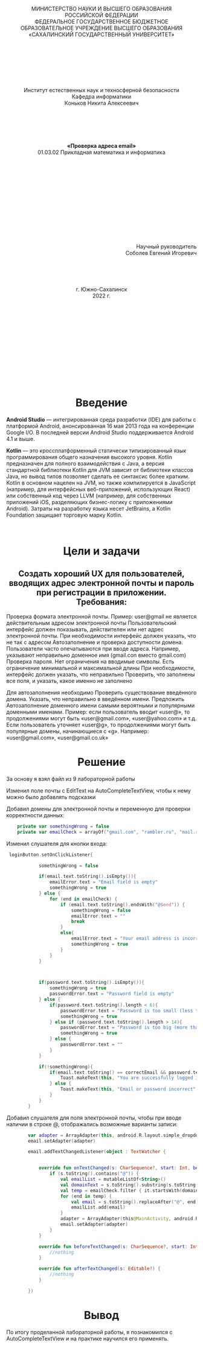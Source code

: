 <p align = "center">МИНИСТЕРСТВО НАУКИ И ВЫСШЕГО ОБРАЗОВАНИЯ<br>
РОССИЙСКОЙ ФЕДЕРАЦИИ<br>
ФЕДЕРАЛЬНОЕ ГОСУДАРСТВЕННОЕ БЮДЖЕТНОЕ<br>
ОБРАЗОВАТЕЛЬНОЕ УЧРЕЖДЕНИЕ ВЫСШЕГО ОБРАЗОВАНИЯ<br>
«САХАЛИНСКИЙ ГОСУДАРСТВЕННЫЙ УНИВЕРСИТЕТ»</p>
<br><br><br><br><br><br>
<p align = "center">Институт естественных наук и техносферной безопасности<br>Кафедра информатики<br>Коньков Никита Алексеевич</p>
<br><br><br>
<p align = "center"><br><strong>«Проверка адреса email»</strong><br>01.03.02 Прикладная математика и информатика</p>
<br><br><br><br><br><br><br><br><br><br><br><br>
<p align = "right">Научный руководитель<br>
Соболев Евгений Игоревич</p>
<br><br><br>
<p align = "center">г. Южно-Сахалинск<br>2022 г.</p>
<br><br><br><br><br><br><br><br><br><br><br><br>

<h1 align = "center">Введение</h1>

<p><b>Android Studio</b> — интегрированная среда разработки (IDE) для работы с платформой Android, анонсированная 16 мая 2013 года на конференции Google I/O. В последней версии Android Studio поддерживается Android 4.1 и выше.</p>
<p><b>Kotlin</b> — это кроссплатформенный статически типизированный язык программирования общего назначения высокого уровня. Kotlin предназначен для полного взаимодействия с Java, а версия стандартной библиотеки Kotlin для JVM зависит от библиотеки классов Java, но вывод типов позволяет сделать ее синтаксис более кратким. Kotlin в основном нацелен на JVM, но также компилируется в JavaScript (например, для интерфейсных веб-приложений, использующих React) или собственный код через LLVM (например, для собственных приложений iOS, разделяющих бизнес-логику с приложениями Android). Затраты на разработку языка несет JetBrains, а Kotlin Foundation защищает торговую марку Kotlin.</p>

<br>
<h1 align = "center">Цели и задачи</h1>

<h2 align = "center"><b> Создать хороший UX для пользователей, вводящих адрес электронной почты и пароль при регистрации в приложении. </b> <br>Требования:</h2>

<p>Проверка формата электронной почты. Пример: user@gmail не является действительным адресом электронной почты
Пользовательский интерфейс должен показывать, действителен или нет адрес электронной почты. При необходимости интерфейс должен указать, что не так с адресом
Автозаполнение и проверка доступности домена. Пользователи часто опечатываются при вводе адреса. Например, указывают неправильно доменное имя (gmail.con вместо gmail.com)
Проверка пароля. Нет ограничения на вводимые символы. Есть ограничение минимальной и максимальной длины
При необходимости, интерфейс должен указать, что неправильно
Проверить, что заполнены все поля, и указать, какое именно не заполнено</p>
<p>Для автозаполнения необходимо Проверить существование введённого домена. Указать, что неправильно в введённом имени. Предложить Автозаполнение доменного имени самыми вероятными и популярными доменными именами. Пример: если пользователь вводит «user@», то продолжениями могут быть «user@gmail.com», «user@yahoo.com» и т.д. Если пользователь уточняет «user@g», то продолжениями могут быть популярные домены, начинающиеся с «g». Например: «user@gmail.com», «user@gmail.co.uk»</p>



<h1 align = "center">Решение</h1>

<p>За основу я взял файл из 9 лабораторной работы</p>

<p>Изменил поле почты с EditText на AutoCompleteTextView, чтобы к нему можно было добавлять подсказки</p>

<p>Добавил домены для электронной почты и переменную для проверки корректности данных:</p>

```kotlin
    private var somethingWrong = false
    private var emailCheck = arrayOf("gmail.com", "rambler.ru", "mail.ru", "yandex.ru", "yahoo.com",)
```

<p>Изменил слушателя для кнопки входа:</p>

```kotlin
 loginButton.setOnClickListener{

            somethingWrong = false

            if(email.text.toString().isEmpty()){
                emailError.text = "Email field is empty"
                somethingWrong = true
            } else {
                for (end in emailCheck) {
                    if (email.text.toString().endsWith("@$end")) {
                        somethingWrong = false
                        emailError.text = ""
                        break
                    }
                    else{
                        emailError.text = "Your email address is incorrect"
                        somethingWrong = true
                    }
                }
            }



            if(password.text.toString().isEmpty()){
                somethingWrong = true
                passwordError.text = "Password field is empty"
            } else {
                if(password.text.toString().length < 6){
                    passwordError.text = "Password is too small (less than 6 letters)"
                    somethingWrong = true
                } else if (password.text.toString().length > 14){
                    passwordError.text = "Password is too big (more than 14 letters)"
                    somethingWrong = true
                } else {
                    passwordError.text = ""
                }
            }

            if(!somethingWrong){
                if(email.text.toString() == correctEmail && password.text.toString() == correctPassword){
                    Toast.makeText(this, "You are successfully logged in", Toast.LENGTH_SHORT).show()
                } else {
                    Toast.makeText(this, "Email or password incorrect", Toast.LENGTH_SHORT).show()
                }
            }
        }
```

<p>Добавил слушателя для поля электронной почты, чтобы при вводе наличии в строке @, отображались возможные варианты записи:</p>

```kotlin
        var adapter = ArrayAdapter(this, android.R.layout.simple_dropdown_item_1line, emailCheck)
        email.setAdapter(adapter)

        email.addTextChangedListener(object : TextWatcher {


            override fun onTextChanged(s: CharSequence?, start: Int, before: Int, count: Int) {
                if (s.toString().contains("@")) {
                    val emailList = mutableListOf<String>()
                    val domainText = s.toString().substring(s.toString().indexOf("@") + 1)
                    val temp = emailCheck.filter { it.startsWith(domainText) }
                    for (end in temp) {
                        val email = s.toString().replaceAfter("@", end)
                        emailList.add(email)
                    }
                    adapter = ArrayAdapter(this@MainActivity, android.R.layout.simple_dropdown_item_1line, emailList)
                    email.setAdapter(adapter)
                }
            }

            override fun beforeTextChanged(s: CharSequence?, start: Int, count: Int, after: Int) {
                //nothing
            }

            override fun afterTextChanged(s: Editable?) {
                //nothing
            }

        })
```



<h1 align = "center">Вывод</h1>
<p>По итогу проделанной лабораторной работы, я познакомился с AutoCompleteTextView и на практике научился его применять.</p>
